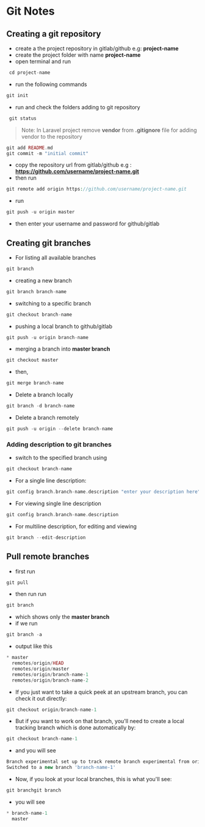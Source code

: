 # Git Notes
## Creating a git repository
- create a the project repository in gitlab/github e.g: **project-name**
- create the project folder with name **project-name**
- open terminal and run
```php
 cd project-name
```
- run the following commands
```php
git init
```
- run and check the folders adding to git repository
```php
 git status  
```
> Note: In Laravel project remove ****vendor**** from **.gitignore** file for adding vendor to the repository
```php
git add README.md
git commit -m "initial commit"
```
- copy the repository url from gitlab/github e.g : **https://github.com/username/project-name.git**
- then run 
```php
git remote add origin https://github.com/username/project-name.git 
```
- run 
```php
git push -u origin master
```
- then enter your username and password for github/gitlab
## Creating git branches
- For listing all available branches 
```php
git branch
```
- creating a new branch 
```php
git branch branch-name
```
- switching to a specific branch 
```php
git checkout branch-name
```
- pushing a local branch to github/gitlab 
```php
git push -u origin branch-name
```
- merging a branch into **master branch**
```php
git checkout master
```
- then,
```php
git merge branch-name
```
- Delete a branch locally     
```php
git branch -d branch-name
```
- Delete a branch remotely 
```php
git push -u origin --delete branch-name
```
### Adding description to git branches
- switch to the specified branch using 
```php
git checkout branch-name
```
- For a single line description:
```php
git config branch.branch-name.description "enter your description here"
```
- For viewing single line description 
```php
git config branch.branch-name.description
```
- For multiline description, for editing and viewing
```php
git branch --edit-description
```
## Pull remote branches
- first run
```php
git pull
```
- then run run
```php
git branch
```
- which shows only the **master branch**
- if we run 
```php
git branch -a
```
- output like this
```php
* master
  remotes/origin/HEAD
  remotes/origin/master
  remotes/origin/branch-name-1
  remotes/origin/branch-name-2
```
-   If you just want to take a quick peek at an upstream branch, you can check it out directly:
```php
git checkout origin/branch-name-1
```
- But if you want to work on that branch, you'll need to create a local tracking branch which is done automatically by:
```php
git checkout branch-name-1
```
- and you will see
```php
Branch experimental set up to track remote branch experimental from origin.
Switched to a new branch 'branch-name-1'
```
- Now, if you look at your local branches, this is what you'll see:
```php
git branchgit branch
```
- you will see
```php
* branch-name-1
  master

```


